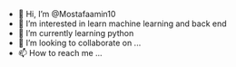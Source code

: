 - 👋 Hi, I’m @Mostafaamin10
- 👀 I’m interested in learn machine learning and back end  
- 🌱 I’m currently learning python 
- 💞️ I’m looking to collaborate on ...
- 📫 How to reach me ...

<!---
Mostafaamin10/Mostafaamin10 is a ✨ special ✨ repository because its `README.md` (this file) appears on your GitHub profile.
You can click the Preview link to take a look at your changes.
--->
